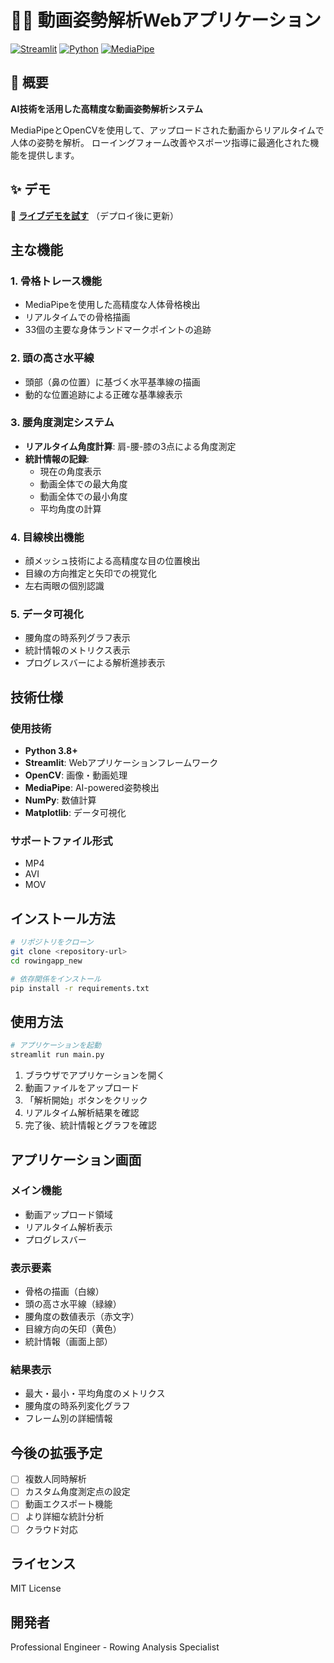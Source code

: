 # 🏃‍♂️ 動画姿勢解析Webアプリケーション

[![Streamlit](https://img.shields.io/badge/Made%20with-Streamlit-red.svg)](https://streamlit.io)
[![Python](https://img.shields.io/badge/Python-3.8%2B-blue.svg)](https://python.org)
[![MediaPipe](https://img.shields.io/badge/MediaPipe-0.10.14-green.svg)](https://mediapipe.dev)

## 🎯 概要
**AI技術を活用した高精度な動画姿勢解析システム**

MediaPipeとOpenCVを使用して、アップロードされた動画からリアルタイムで人体の姿勢を解析。
ローイングフォーム改善やスポーツ指導に最適化された機能を提供します。

## ✨ デモ
🔗 **[ライブデモを試す](https://your-app-name.streamlit.app)** （デプロイ後に更新）

## 主な機能

### 1. 骨格トレース機能
- MediaPipeを使用した高精度な人体骨格検出
- リアルタイムでの骨格描画
- 33個の主要な身体ランドマークポイントの追跡

### 2. 頭の高さ水平線
- 頭部（鼻の位置）に基づく水平基準線の描画
- 動的な位置追跡による正確な基準線表示

### 3. 腰角度測定システム
- **リアルタイム角度計算**: 肩-腰-膝の3点による角度測定
- **統計情報の記録**: 
  - 現在の角度表示
  - 動画全体での最大角度
  - 動画全体での最小角度
  - 平均角度の計算

### 4. 目線検出機能
- 顔メッシュ技術による高精度な目の位置検出
- 目線の方向推定と矢印での視覚化
- 左右両眼の個別認識

### 5. データ可視化
- 腰角度の時系列グラフ表示
- 統計情報のメトリクス表示
- プログレスバーによる解析進捗表示

## 技術仕様

### 使用技術
- **Python 3.8+**
- **Streamlit**: Webアプリケーションフレームワーク
- **OpenCV**: 画像・動画処理
- **MediaPipe**: AI-powered姿勢検出
- **NumPy**: 数値計算
- **Matplotlib**: データ可視化

### サポートファイル形式
- MP4
- AVI  
- MOV

## インストール方法

```bash
# リポジトリをクローン
git clone <repository-url>
cd rowingapp_new

# 依存関係をインストール
pip install -r requirements.txt
```

## 使用方法

```bash
# アプリケーションを起動
streamlit run main.py
```

1. ブラウザでアプリケーションを開く
2. 動画ファイルをアップロード
3. 「解析開始」ボタンをクリック
4. リアルタイム解析結果を確認
5. 完了後、統計情報とグラフを確認

## アプリケーション画面

### メイン機能
- 動画アップロード領域
- リアルタイム解析表示
- プログレスバー

### 表示要素
- 骨格の描画（白線）
- 頭の高さ水平線（緑線）
- 腰角度の数値表示（赤文字）
- 目線方向の矢印（黄色）
- 統計情報（画面上部）

### 結果表示
- 最大・最小・平均角度のメトリクス
- 腰角度の時系列変化グラフ
- フレーム別の詳細情報

## 今後の拡張予定

- [ ] 複数人同時解析
- [ ] カスタム角度測定点の設定
- [ ] 動画エクスポート機能
- [ ] より詳細な統計分析
- [ ] クラウド対応

## ライセンス
MIT License

## 開発者
Professional Engineer - Rowing Analysis Specialist

